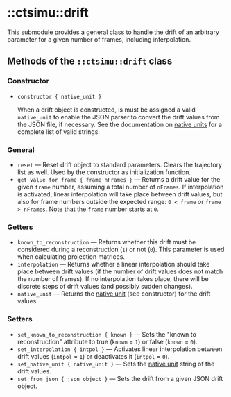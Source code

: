 # ::ctsimu::drift
This submodule provides a general class to handle the drift of an arbitrary parameter for a given number of frames, including interpolation.

## Methods of the `::ctsimu::drift` class

### Constructor

* `constructor { native_unit }`

    When a drift object is constructed, is must be assigned a valid `native_unit` to enable the JSON parser to convert the drift values from the JSON file, if necessary. See the documentation on [native units](native_units.md) for a complete list of valid strings.

### General

* `reset` — Reset drift object to standard parameters. Clears the trajectory list as well. Used by the constructor as initialization function.
* `get_value_for_frame { frame nFrames }` — Returns a drift value for the given `frame` number, assuming a total number of `nFrames`. If interpolation is activated, linear interpolation will take place between drift values, but also for frame numbers outside the expected range: `0 < frame` or `frame > nFrames`. Note that the `frame` number starts at `0`.

### Getters

* `known_to_reconstruction` — Returns whether this drift must be considered during a reconstruction (`1`) or not (`0`). This parameter is used when calculating projection matrices.
* `interpolation` — Returns whether a linear interpolation should take place between drift values (if the number of drift values does not match the number of frames). If no interpolation takes place, there will be discrete steps of drift values (and possibly sudden changes).
* `native_unit` — Returns the [native unit](native_units.md) (see constructor) for the drift values.

### Setters

* `set_known_to_reconstruction { known }` — Sets the "known to reconstruction" attribute to true (`known` = `1`) or false (`known` = `0`).
* `set_interpolation { intpol }` — Activates linear interpolation between drift values (`intpol` = `1`) or deactivates it (`intpol` = `0`).
* `set_native_unit { native_unit }` — Sets the [native unit](native_units.md) string of the drift values.
* `set_from_json { json_object }` — Sets the drift from a given JSON drift object.